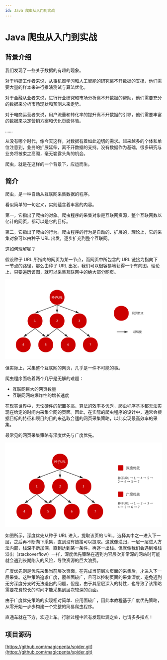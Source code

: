 ```yaml
---
id: Java 爬虫从入门到实战
---
```


# Java 爬虫从入门到实战

## 背景介绍

我们发现了一些关于数据的有趣的现象。

对于科研工作者来说，从事机器学习和人工智能的研究离不开数据的支撑，他们需要大量的样本来进行推演测试与算法优化。

对于金融从业者来说，进行行业研究和市场分析离不开数据的帮助，他们需要充分的数据来分析市场现状和预测未来走势。

对于电商运营者来说，用户流量和转化率的提升离不开数据的引导，他们需要丰富的数据来决定营销方案和优化页面体验。

……

从没有哪个时代，像今天这样，对数据有着如此迫切的需求。越来越多的个体和单位注意到，业务的扩展延伸，离不开数据的支持。没有数据作为基础，很多研究与业务将被束之高阁，毫无崭露头角的机会。

爬虫，就是在这样的一个背景下，应运而生。

## 简介

爬虫，是一种自动从互联网采集数据的程序。

看似简单的一句定义，实则蕴含着丰富的内容。

第一，它指出了爬虫的对象。爬虫程序的采集对象是互联网资源，整个互联网数以亿计的网页，都可以是它的目标。

第二，它指出了爬虫的行为。爬虫程序的行为是自动的、扩展的，理论上，它的采集对象可以由种子 URL 出发，逐步扩充到整个互联网。

这如何理解呢？

假设种子 URL 所指向的网页为某一节点，而网页中所包含的 URL 链接为指向下一节点的路径，那么由种子 URL 出发，我们可以很容易地获得一个有向图。理论上，只要遍历该图，就可以采集互联网中的绝大部分网页。

![](image/intro_1.png)

但实际上，采集整个互联网的网页，几乎是一件不可能的事。

爬虫程序面临着两个几乎是无解的难题：

- 互联网巨大的网页数量
- 互联网网站爆炸性的增长速度

在现实世界中，无论硬件的配置多高、算法的效率多优秀，爬虫程序基本都无法实现在给定的时间内采集全网的页面。因此，在实际的爬虫程序的设计中，通常会根据目标的特征和项目的目的来选取合适的网页采集策略，以此实现最高效率的采集。

最常见的网页采集策略有深度优先与广度优先。

![](image/intro_2.png)

如图所示，深度优先从种子 URL 进入，提取该页的 URL，选择其中之一进入下一层，之后再不断向下采集，直到没有链接可以提取。这就像递归，一层一层进入方法内部，栈深不断加深，直到达到某一条件，再逐一出栈。但就像我们会遇到堆栈溢出（stackoverflow）一样，深度优先策略在遇到内容层次非常深的网站时可能就会遇到长期陷入的风险，导致资源的巨大浪费。

广度优先则是优先采集当前层次页面，在完成当前层次页面的采集后，才进入下一层采集。这种策略追求广度，覆盖面较广，且可以控制页面的采集深度，避免遇到无穷深度分支时无法退出的问题，但是，由于其层层深入的特性，也导致了该策略需要花费较长的时间才能采集到层次较深的页面。

由于广度优先策略的实现相对简单、应用面较广，因此本教程基于广度优先策略，从零开始一步步构建一个完整的简易爬虫程序。

直通车就在下方，欢迎上车。行驶过程中若有发现纰漏之处，也请多多指点！

## 项目源码

[https://github.com/magicpenta/spider.git](https://github.com/magicpenta/spider.git)